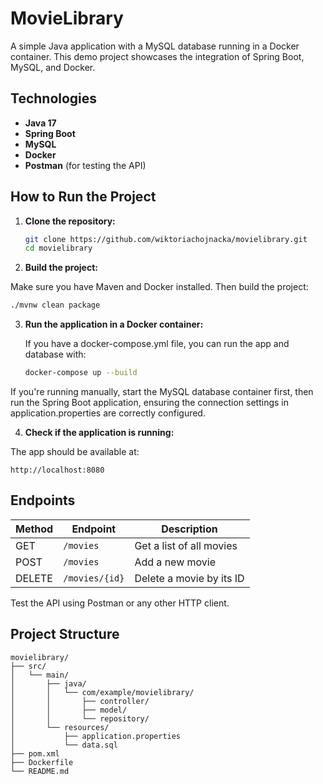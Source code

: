 # MovieLibrary

A simple Java application with a MySQL database running in a Docker container. This demo project showcases the integration of Spring Boot, MySQL, and Docker.

## Technologies

- **Java 17**
- **Spring Boot**
- **MySQL**
- **Docker**
- **Postman** (for testing the API)

## How to Run the Project

1. **Clone the repository:**

   ```bash
   git clone https://github.com/wiktoriachojnacka/movielibrary.git
   cd movielibrary
   ```

2. **Build the project:**

  Make sure you have Maven and Docker installed. Then build the project:

   ```bash
   ./mvnw clean package
   ```

3. **Run the application in a Docker container:**

   If you have a docker-compose.yml file, you can run the app and database with:

   ```bash
   docker-compose up --build
   ```

 If you're running manually, start the MySQL database container first, then run the Spring Boot application, ensuring the connection settings in application.properties are correctly configured.

4. **Check if the application is running:**

  The app should be available at:

   ```
   http://localhost:8080
   ```

## Endpoints

| Method | Endpoint       | Description                         |
|--------|----------------|------------------------------|
| GET    | `/movies`      | Get a list of all movies         |
| POST   | `/movies`      | Add a new movie              |
| DELETE | `/movies/{id}` | Delete a movie by its ID       |

Test the API using Postman or any other HTTP client.

## Project Structure

```
movielibrary/
├── src/
│   └── main/
│       ├── java/
│       │   └── com/example/movielibrary/
│       │       ├── controller/
│       │       ├── model/
│       │       └── repository/
│       └── resources/
│           ├── application.properties
│           └── data.sql
├── pom.xml
├── Dockerfile
└── README.md
```

